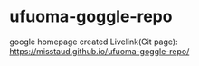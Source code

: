 # ufuoma-goggle-repo
google homepage created Livelink(Git page): https://misstaud.github.io/ufuoma-goggle-repo/
